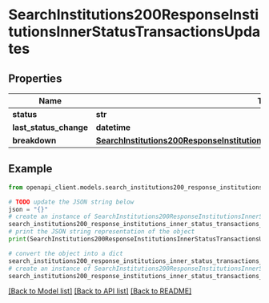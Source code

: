 # SearchInstitutions200ResponseInstitutionsInnerStatusTransactionsUpdates


## Properties

Name | Type | Description | Notes
------------ | ------------- | ------------- | -------------
**status** | **str** |  | [optional] 
**last_status_change** | **datetime** |  | [optional] 
**breakdown** | [**SearchInstitutions200ResponseInstitutionsInnerStatusTransactionsUpdatesBreakdown**](SearchInstitutions200ResponseInstitutionsInnerStatusTransactionsUpdatesBreakdown.md) |  | [optional] 

## Example

```python
from openapi_client.models.search_institutions200_response_institutions_inner_status_transactions_updates import SearchInstitutions200ResponseInstitutionsInnerStatusTransactionsUpdates

# TODO update the JSON string below
json = "{}"
# create an instance of SearchInstitutions200ResponseInstitutionsInnerStatusTransactionsUpdates from a JSON string
search_institutions200_response_institutions_inner_status_transactions_updates_instance = SearchInstitutions200ResponseInstitutionsInnerStatusTransactionsUpdates.from_json(json)
# print the JSON string representation of the object
print(SearchInstitutions200ResponseInstitutionsInnerStatusTransactionsUpdates.to_json())

# convert the object into a dict
search_institutions200_response_institutions_inner_status_transactions_updates_dict = search_institutions200_response_institutions_inner_status_transactions_updates_instance.to_dict()
# create an instance of SearchInstitutions200ResponseInstitutionsInnerStatusTransactionsUpdates from a dict
search_institutions200_response_institutions_inner_status_transactions_updates_from_dict = SearchInstitutions200ResponseInstitutionsInnerStatusTransactionsUpdates.from_dict(search_institutions200_response_institutions_inner_status_transactions_updates_dict)
```
[[Back to Model list]](../README.md#documentation-for-models) [[Back to API list]](../README.md#documentation-for-api-endpoints) [[Back to README]](../README.md)



